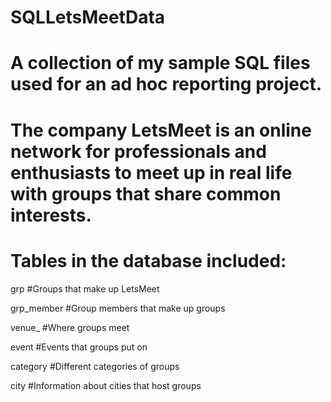 # SQLLetsMeetData
# A collection of my sample SQL files used for an ad hoc reporting project.
# The company LetsMeet is an online network for professionals and enthusiasts to meet up in real life with groups that share common interests.

# Tables in the database included: 

grp
#Groups that make up LetsMeet

grp_member
#Group members that make up groups

venue_
#Where groups meet

event
#Events that groups put on

category
#Different categories of groups
 
city
#Information about cities that host groups


